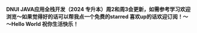 **DNUI JAVA应用全栈开发（2024 专升本）周2和周3会更新，如需参考学习欢迎浏览～如果觉得好的话可以帮我点一个免费的starred 喜欢up的话欢迎订阅！～～Hello World 祝你生活快乐！**
